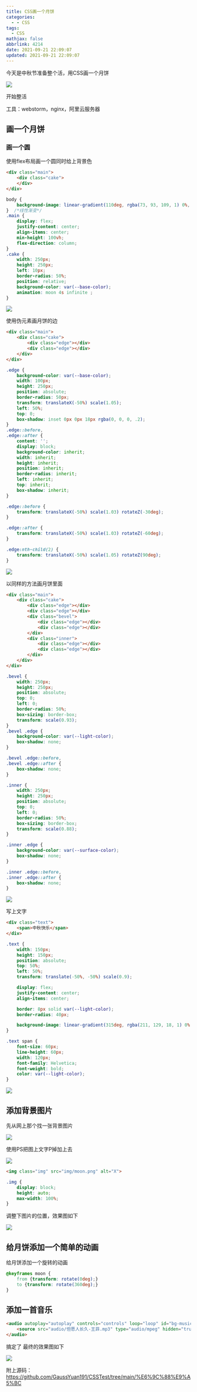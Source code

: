 ```yaml
---
title: CSS画一个月饼
categories:
  - - CSS
tags:
  - CSS
mathjax: false
abbrlink: 4214
date: 2021-09-21 22:09:07
updated: 2021-09-21 22:09:07
---
```


今天是中秋节准备整个活，用CSS画一个月饼

![](/gallery/moon.png)

<!-- more -->

开始整活

工具：webstorm，nginx，阿里云服务器

## 画一个月饼

### 画一个圆

使用flex布局画一个圆同时给上背景色

```html
<div class="main">
    <div class="cake">
    </div>
</div>
```



```css
body {
    background-image: linear-gradient(110deg, rgba(73, 93, 109, 1) 0%, rgba(49, 55, 82, 1) 100%);
}  /*线性渐变*/
.main {
    display: flex;
    justify-content: center;
    align-items: center;
    min-height: 100vh;
    flex-direction: column;
}
.cake {
    width: 250px;
    height: 250px;
    left: 10px;
    border-radius: 50%;
    position: relative;
    background-color: var(--base-color);
    animation: moon 4s infinite ;
}
```

![](/gallery/moon-1.jpg)

使用伪元素画月饼的边

```html
<div class="main">
    <div class="cake">
        <div class="edge"></div>
        <div class="edge"></div>
    </div>
</div>
```



```css
.edge {
    background-color: var(--base-color);
    width: 100px;
    height: 250px;
    position: absolute;
    border-radius: 50px;
    transform: translateX(-50%) scale(1.05);
    left: 50%;
    top: 0;
    box-shadow: inset 0px 0px 18px rgba(0, 0, 0, .2);
}
.edge::before,
.edge::after {
    content: '';
    display: block;
    background-color: inherit;
    width: inherit;
    height: inherit;
    position: inherit;
    border-radius: inherit;
    left: inherit;
    top: inherit;
    box-shadow: inherit;
}

.edge::before {
    transform: translateX(-50%) scale(1.03) rotateZ(-30deg);
}

.edge::after {
    transform: translateX(-50%) scale(1.03) rotateZ(-60deg);
}

.edge:nth-child(2) {
    transform: translateX(-50%) scale(1.05) rotateZ(90deg);
}
```

![](/gallery/moon-2.jpg)

以同样的方法画月饼里面

```html
<div class="main">
    <div class="cake">
        <div class="edge"></div>
        <div class="edge"></div>
        <div class="bevel">
            <div class="edge"></div>
            <div class="edge"></div>
        </div>
        <div class="inner">
            <div class="edge"></div>
            <div class="edge"></div>
        </div>
    </div>
</div>
```

```css
.bevel {
    width: 250px;
    height: 250px;
    position: absolute;
    top: 0;
    left: 0;
    border-radius: 50%;
    box-sizing: border-box;
    transform: scale(0.93);
}
.bevel .edge {
    background-color: var(--light-color);
    box-shadow: none;
}

.bevel .edge::before,
.bevel .edge::after {
    box-shadow: none;
}

.inner {
    width: 250px;
    height: 250px;
    position: absolute;
    top: 0;
    left: 0;
    border-radius: 50%;
    box-sizing: border-box;
    transform: scale(0.88);
}

.inner .edge {
    background-color: var(--surface-color);
    box-shadow: none;
}

.inner .edge::before,
.inner .edge::after {
    box-shadow: none;
}
```

![](/gallery/moon-3.jpg)

写上文字

```html
<div class="text">
    <span>中秋快乐</span>
</div>
```

```css
.text {
    width: 150px;
    height: 150px;
    position: absolute;
    top: 50%;
    left: 50%;
    transform: translate(-50%, -50%) scale(0.9);

    display: flex;
    justify-content: center;
    align-items: center;

    border: 8px solid var(--light-color);
    border-radius: 40px;

    background-image: linear-gradient(315deg, rgba(211, 129, 18, 1) 0%, rgba(233, 141, 30, 1) 100%);
}

.text span {
    font-size: 60px;
    line-height: 60px;
    width: 120px;
    font-family: Helvetica;
    font-weight: bold;
    color: var(--light-color);
}
```

![](/gallery/moon-4.jpg)

## 添加背景图片

先从网上那个找一张背景图片

![](/gallery/moon-old.jpeg)

使用PS把图上文字P掉加上去

![](/gallery/moon-new.png)

```html
<img class="img" src="img/moon.png" alt="X">
```

```css
.img {
    display: block;
    height: auto;
    max-width: 100%;
}
```

 调整下图片的位置，效果图如下

![](/gallery/moon-5.jpg)

## 给月饼添加一个简单的动画

给月饼添加一个旋转的动画

```css
@keyframes moon {
    from {transform: rotate(0deg);}
    to {transform: rotate(360deg);}
}
```

## 添加一首音乐

```HTML
<audio autoplay="autoplay" controls="controls" loop="loop" id="bg-music">
    <source src="audio/但愿人长久-王菲.mp3" type="audio/mpeg" hidden="true"></source>
</audio>
```

搞定了 最终的效果图如下

![](/gallery/moon-6.jpg)

附上源码：https://github.com/GaussYuan191/CSSTest/tree/main/%E6%9C%88%E9%A5%BC
